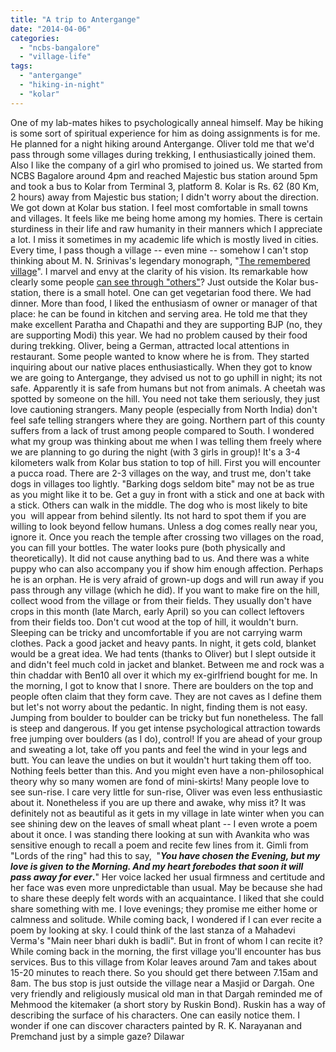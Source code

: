```yaml
---
title: "A trip to Antergange"
date: "2014-04-06"
categories: 
  - "ncbs-bangalore"
  - "village-life"
tags: 
  - "antergange"
  - "hiking-in-night"
  - "kolar"
---
```


One of my lab-mates hikes to psychologically anneal himself. May be hiking is some sort of spiritual experience for him as doing assignments is for me. He planned for a night hiking around Antergange. Oliver told me that we'd pass through some villages during trekking, I enthusiastically joined them. Also I like the company of a girl who promised to joined us. We started from NCBS Bagalore around 4pm and reached Majestic bus station around 5pm and took a bus to Kolar from Terminal 3, platform 8. Kolar is Rs. 62 (80 Km, 2 hours) away from Majestic bus station; I didn't worry about the direction. We got down at Kolar bus station. I feel most comfortable in small towns and villages. It feels like me being home among my homies. There is certain sturdiness in their life and raw humanity in their manners which I appreciate a lot. I miss it sometimes in my academic life which is mostly lived in cities. Every time, I pass though a village -- even mine -- somehow I can't stop thinking about M. N. Srinivas's legendary monograph, "[The remembered village](http://home.uchicago.edu/~aabbott/barbpapers/barbsrin.pdf)". I marvel and envy at the clarity of his vision. Its remarkable how clearly some people [can see through "others"](http://www.bbc.co.uk/programmes/p00hbbsf)? Just outside the Kolar bus-station, there is a small hotel. One can get vegetarian food there. We had dinner. More than food, I liked the enthusiasm of owner or manager of that place: he can be found in kitchen and serving area. He told me that they make excellent Paratha and Chapathi and they are supporting BJP (no, they are supporting Modi) this year. We had no problem caused by their food during trekking. Oliver, being a German, attracted local attentions in restaurant. Some people wanted to know where he is from. They started inquiring about our native places enthusiastically. When they got to know we are going to Antergange, they advised us not to go uphill in night; its not safe. Apparently it is safe from humans but not from animals. A cheetah was spotted by someone on the hill. You need not take them seriously, they just love cautioning strangers. Many people (especially from North India) don't feel safe telling strangers where they are going. Northern part of this county suffers from a lack of trust among people compared to South. I wondered what my group was thinking about me when I was telling them freely where we are planning to go during the night (with 3 girls in group)! It's a 3-4 kilometers walk from Kolar bus station to top of hill. First you will encounter a pucca road. There are 2-3 villages on the way, and trust me, don't take dogs in villages too lightly. "Barking dogs seldom bite" may not be as true as you might like it to be. Get a guy in front with a stick and one at back with a stick. Others can walk in the middle. The dog who is most likely to bite you  will appear from behind silently. Its not hard to spot them if you are willing to look beyond fellow humans. Unless a dog comes really near you, ignore it. Once you reach the temple after crossing two villages on the road, you can fill your bottles. The water looks pure (both physically and theoretically). It did not cause anything bad to us. And there was a white puppy who can also accompany you if show him enough affection. Perhaps he is an orphan. He is very afraid of grown-up dogs and will run away if you pass through any village (which he did). If you want to make fire on the hill, collect wood from the village or from their fields. They usually don't have crops in this month (late March, early April) so you can collect leftovers from their fields too. Don't cut wood at the top of hill, it wouldn't burn. Sleeping can be tricky and uncomfortable if you are not carrying warm clothes. Pack a good jacket and heavy pants. In night, it gets cold, blanket would be a great idea. We had tents (thanks to Oliver) but I slept outside it and didn't feel much cold in jacket and blanket. Between me and rock was a thin chaddar with Ben10 all over it which my ex-girlfriend bought for me. In the morning, I got to know that I snore. There are boulders on the top and people often claim that they form cave. They are not caves as I define them but let's not worry about the pedantic. In night, finding them is not easy. Jumping from boulder to boulder can be tricky but fun nonetheless. The fall is steep and dangerous. If you get intense psychological attraction towards free jumping over boulders (as I do), control! If you are ahead of your group and sweating a lot, take off you pants and feel the wind in your legs and butt. You can leave the undies on but it wouldn't hurt taking them off too. Nothing feels better than this. And you might even have a non-philosophical theory why so many women are fond of mini-skirts! Many people love to see sun-rise. I care very little for sun-rise, Oliver was even less enthusiastic about it. Nonetheless if you are up there and awake, why miss it? It was definitely not as beautiful as it gets in my village in late winter when you can see shining dew on the leaves of small wheat plant -- I even wrote a poem about it once. I was standing there looking at sun with Avankita who was sensitive enough to recall a poem and recite few lines from it. Gimli from "Lords of the ring" had this to say,  "**_You have chosen the Evening, but my love is given to the Morning. And my heart forebodes that soon it will pass away for ever_.**" Her voice lacked her usual firmness and certitude and her face was even more unpredictable than usual. May be because she had to share these deeply felt words with an acquaintance. I liked that she could share something with me. I love evenings; they promise me either home or calmness and solitude. While coming back, I wondered if I can ever recite a poem by looking at sky. I could think of the last stanza of a Mahadevi Verma's "Main neer bhari dukh is badli". But in front of whom I can recite it? While coming back in the morning, the first village you'll encounter has bus services. Bus to this village from Kolar leaves around 7am and takes about 15-20 minutes to reach there. So you should get there between 7.15am and 8am. The bus stop is just outside the village near a Masjid or Dargah. One very friendly and religiously musical old man in that Dargah reminded me of Mehmood the kitemaker (a short story by Ruskin Bond). Ruskin has a way of describing the surface of his characters. One can easily notice them. I wonder if one can discover characters painted by R. K. Narayanan and Premchand just by a simple gaze? Dilawar
